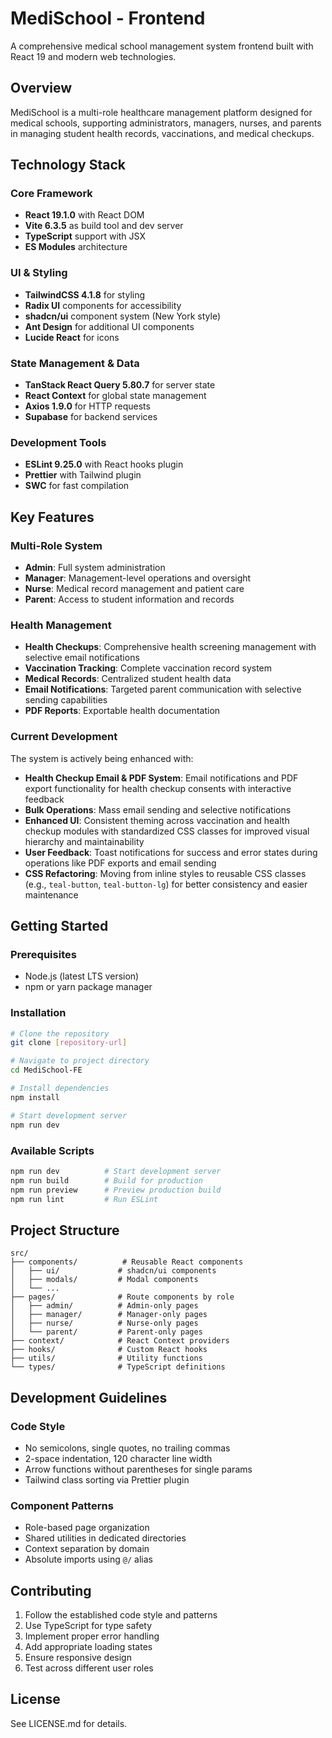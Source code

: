 # MediSchool - Frontend

A comprehensive medical school management system frontend built with React 19 and modern web technologies.

## Overview

MediSchool is a multi-role healthcare management platform designed for medical schools, supporting administrators, managers, nurses, and parents in managing student health records, vaccinations, and medical checkups.

## Technology Stack

### Core Framework

- **React 19.1.0** with React DOM
- **Vite 6.3.5** as build tool and dev server
- **TypeScript** support with JSX
- **ES Modules** architecture

### UI & Styling

- **TailwindCSS 4.1.8** for styling
- **Radix UI** components for accessibility
- **shadcn/ui** component system (New York style)
- **Ant Design** for additional UI components
- **Lucide React** for icons

### State Management & Data

- **TanStack React Query 5.80.7** for server state
- **React Context** for global state management
- **Axios 1.9.0** for HTTP requests
- **Supabase** for backend services

### Development Tools

- **ESLint 9.25.0** with React hooks plugin
- **Prettier** with Tailwind plugin
- **SWC** for fast compilation

## Key Features

### Multi-Role System

- **Admin**: Full system administration
- **Manager**: Management-level operations and oversight
- **Nurse**: Medical record management and patient care
- **Parent**: Access to student information and records

### Health Management

- **Health Checkups**: Comprehensive health screening management with selective email notifications
- **Vaccination Tracking**: Complete vaccination record system
- **Medical Records**: Centralized student health data
- **Email Notifications**: Targeted parent communication with selective sending capabilities
- **PDF Reports**: Exportable health documentation

### Current Development

The system is actively being enhanced with:

- **Health Checkup Email & PDF System**: Email notifications and PDF export functionality for health checkup consents with interactive feedback
- **Bulk Operations**: Mass email sending and selective notifications
- **Enhanced UI**: Consistent theming across vaccination and health checkup modules with standardized CSS classes for improved visual hierarchy and maintainability
- **User Feedback**: Toast notifications for success and error states during operations like PDF exports and email sending
- **CSS Refactoring**: Moving from inline styles to reusable CSS classes (e.g., `teal-button`, `teal-button-lg`) for better consistency and easier maintenance

## Getting Started

### Prerequisites

- Node.js (latest LTS version)
- npm or yarn package manager

### Installation

```bash
# Clone the repository
git clone [repository-url]

# Navigate to project directory
cd MediSchool-FE

# Install dependencies
npm install

# Start development server
npm run dev
```

### Available Scripts

```bash
npm run dev          # Start development server
npm run build        # Build for production
npm run preview      # Preview production build
npm run lint         # Run ESLint
```

## Project Structure

```
src/
├── components/          # Reusable React components
│   ├── ui/             # shadcn/ui components
│   ├── modals/         # Modal components
│   └── ...
├── pages/              # Route components by role
│   ├── admin/          # Admin-only pages
│   ├── manager/        # Manager-only pages
│   ├── nurse/          # Nurse-only pages
│   └── parent/         # Parent-only pages
├── context/            # React Context providers
├── hooks/              # Custom React hooks
├── utils/              # Utility functions
└── types/              # TypeScript definitions
```

## Development Guidelines

### Code Style

- No semicolons, single quotes, no trailing commas
- 2-space indentation, 120 character line width
- Arrow functions without parentheses for single params
- Tailwind class sorting via Prettier plugin

### Component Patterns

- Role-based page organization
- Shared utilities in dedicated directories
- Context separation by domain
- Absolute imports using `@/` alias

## Contributing

1. Follow the established code style and patterns
2. Use TypeScript for type safety
3. Implement proper error handling
4. Add appropriate loading states
5. Ensure responsive design
6. Test across different user roles

## License

See LICENSE.md for details.
